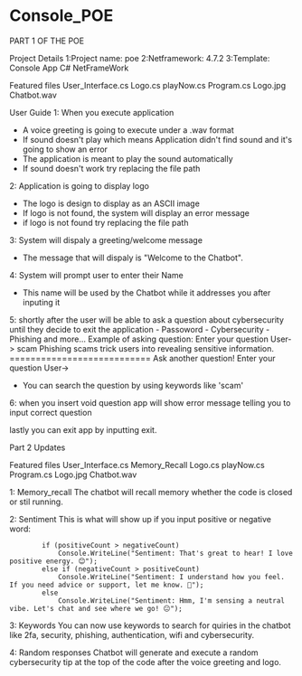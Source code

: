 # Console_POE
PART 1 OF THE POE

Project Details
1:Project name: poe
2:Netframework: 4.7.2
3:Template: Console App C# NetFrameWork

Featured files
User_Interface.cs
Logo.cs
playNow.cs
Program.cs
Logo.jpg
Chatbot.wav

User Guide
1: When you execute application
- A voice greeting is going to execute under a .wav format
-  If sound doesn't play which means Application didn't find sound and it's going to show 
  an error
- The application is meant to play the sound automatically
- If sound doesn't work try replacing the file path

2: Application is going to display logo
- The logo is design to display as an ASCII image
- If logo is not found, the system will display an error message
- if logo is not found try replacing the file path

3: System will dispaly a greeting/welcome message
- The message that will dispaly is "Welcome to the Chatbot".

4: System will prompt user to enter their Name
- This name will be used by the Chatbot while it addresses you after inputing it

5: shortly after the user will be able to ask a question  about cybersecurity until they decide to exit 
   the application
    - Passoword
    - Cybersecurity
    - Phishing and more...
    Example of asking question:
    Enter your question
    User-> scam
    Phishing scams trick users into revealing sensitive information.
    ===========================
    Ask another question!
    Enter your question
    User->

  - You can search the question by using keywords like 'scam'
    
6: when you insert void question app will show error message telling you to input correct question

lastly you can exit app by inputting exit.


Part 2 Updates 

Featured files
User_Interface.cs
Memory_Recall
Logo.cs
playNow.cs
Program.cs
Logo.jpg
Chatbot.wav

1: Memory_recall
The chatbot will recall memory whether the code is closed or stil running.

2: Sentiment
This is what will show up if you input positive or negative word:

            if (positiveCount > negativeCount)
                Console.WriteLine("Sentiment: That's great to hear! I love positive energy. 😊");
            else if (negativeCount > positiveCount)
                Console.WriteLine("Sentiment: I understand how you feel. If you need advice or support, let me know. 🙁");
            else
                Console.WriteLine("Sentiment: Hmm, I'm sensing a neutral vibe. Let's chat and see where we go! 😐");

3: Keywords
You can now use keywords to search for quiries in the chatbot like 2fa, security, phishing, authentication, wifi and cybersecurity.

4: Random responses
Chatbot will generate and execute a random cybersecurity tip at the top of the code after the voice greeting and logo.

